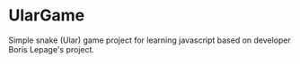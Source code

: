 # UlarGame
 Simple snake (Ular) game project for learning javascript based on developer Boris Lepage's project.
